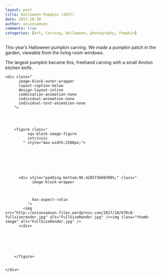 ```yaml
---
layout: post
title: Halloween Pumpkin (2017)
date: 2017-10-30
author: onionsamson
comments: true
categories: [Art, Carving, Halloween, photography, Pumpkin]
---
```

<p>This year’s Halloween pumpkin carving. We made a pumpkin patch in the garden, viewable from the living room windows.</p>
<p>The largest pumpkin became this, freehand carving with a small Anolon kitchen knife.</p>









  

    
  
    <div class="
          image-block-outer-wrapper
          layout-caption-below
          design-layout-inline
          combination-animation-none
          individual-animation-none
          individual-text-animation-none
        ">

      

      
        <figure class="
              sqs-block-image-figure
              intrinsic
            " style="max-width:2500px;">
          
        
        

        
          
            
          <div style="padding-bottom:96.428573608398%;" class="
                image-block-wrapper
                
          
        
                has-aspect-ratio
              ">
            <img src="http://onionsamson.files.wordpress.com/2017/10/b70c8-fullsizerender.jpg" alt="FullSizeRender.jpg" /><img class="thumb-image" alt="FullSizeRender.jpg" />
          </div>
        
          
        

        
      
        </figure>
      

    </div>
